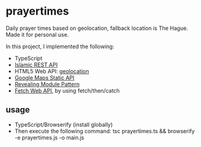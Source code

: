 # prayertimes
Daily prayer times based on geolocation, fallback location is The Hague. Made it for personal use.

In this project, I implemented the following:
* TypeScript
* [Islamic REST API](https://aladhan.com/prayer-times-api)
* HTML5 Web API: [geolocation](https://developer.mozilla.org/en-US/docs/Web/API/Geolocation/Using_geolocation)
* [Google Maps Static API](https://developers.google.com/maps/documentation/maps-static/intro)
* [Revealing Module Pattern](https://addyosmani.com/resources/essentialjsdesignpatterns/book/#revealingmodulepatternjavascript)
* [Fetch Web API](https://developer.mozilla.org/en-US/docs/Web/API/Fetch_API/Using_Fetch), by using fetch/then/catch

## usage
* TypeScript/Browserify (install globally)
* Then execute the following command: tsc prayertimes.ts && browserify -e prayertimes.js -o main.js